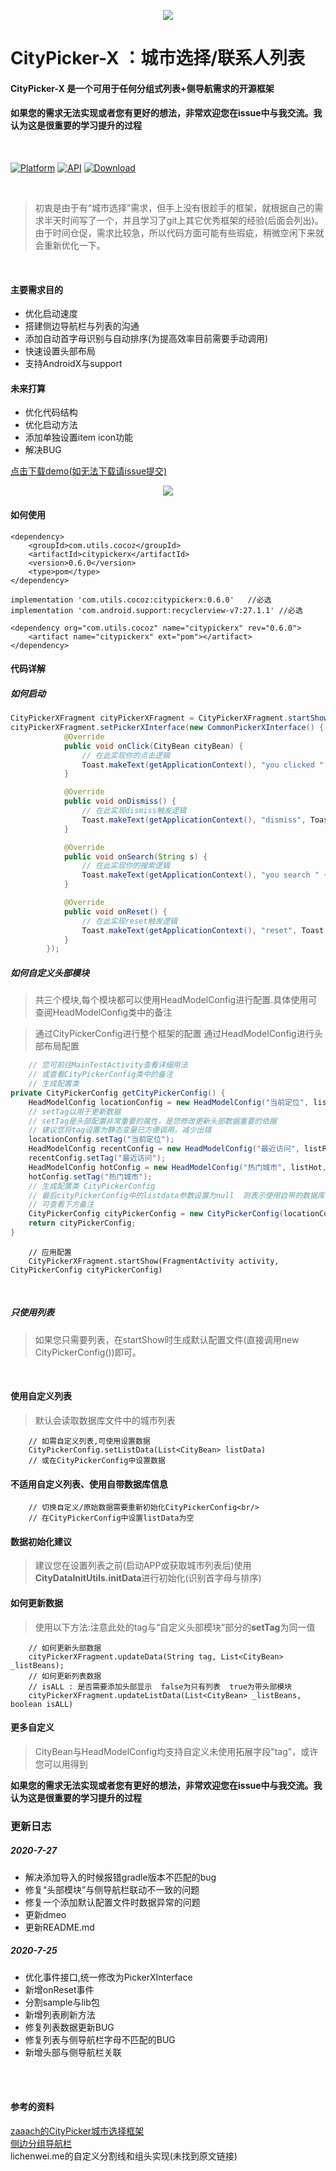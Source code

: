 <p align="center">
<img src="art/CityPickerX.png">
</p>

# CityPicker-X ：城市选择/联系人列表

#### CityPicker-X 是一个可用于任何分组式列表+侧导航需求的开源框架

#### 如果您的需求无法实现或者您有更好的想法，非常欢迎您在issue中与我交流。我认为这是很重要的学习提升的过程

<br />

[![Platform](https://img.shields.io/badge/platform-android-green.svg)](http://developer.android.com/index.html)
[![API](https://img.shields.io/badge/API-16%2B-yellow.svg?style=flat)](https://android-arsenal.com/api?level=23)
[ ![Download](https://api.bintray.com/packages/zhuxu820/Utils/CityPickerX/images/download.svg?version=0.6.0) ](https://bintray.com/zhuxu820/Utils/CityPickerX/0.6.0/link)

<br />

>初衷是由于有“城市选择”需求，但手上没有很趁手的框架，就根据自己的需求半天时间写了一个，并且学习了git上其它优秀框架的经验(后面会列出)。
由于时间仓促，需求比较急，所以代码方面可能有些瑕疵，稍微空闲下来就会重新优化一下。
>
<br />

#### 主要需求目的
* 优化启动速度
* 搭建侧边导航栏与列表的沟通
* 添加自动首字母识别与自动排序(为提高效率目前需要手动调用)
* 快速设置头部布局
* 支持AndroidX与support

#### 未来打算
* 优化代码结构
* 优化启动方法
* 添加单独设置item icon功能
* 解决BUG

[点击下载demo(如无法下载请issue提交)](http://d.7short.com/CityPickerX)

<p align="center">
<img src="art/sample_screen.png">
</p>

#### 如何使用
```
<dependency>
	<groupId>com.utils.cocoz</groupId>
	<artifactId>citypickerx</artifactId>
	<version>0.6.0</version>
	<type>pom</type>
</dependency>
```
```
implementation 'com.utils.cocoz:citypickerx:0.6.0'   //必选
implementation 'com.android.support:recyclerview-v7:27.1.1'	//必选
```
```
<dependency org="com.utils.cocoz" name="citypickerx" rev="0.6.0">
	<artifact name="citypickerx" ext="pom"></artifact>
</dependency>
```

#### 代码详解
##### 如何启动
```java
CityPickerXFragment cityPickerXFragment = CityPickerXFragment.startShow(MainTestActivity.this, getCityPickerConfig());
cityPickerXFragment.setPickerXInterface(new CommonPickerXInterface() {
            @Override
            public void onClick(CityBean cityBean) {
                // 在此实现你的点击逻辑
                Toast.makeText(getApplicationContext(), "you clicked " + cityBean.getName() + " , this is a " + cityBean.getType(), Toast.LENGTH_SHORT).show();
            }

            @Override
            public void onDismiss() {
                // 在此实现dismiss触发逻辑
                Toast.makeText(getApplicationContext(), "dismiss", Toast.LENGTH_SHORT).show();
            }

            @Override
            public void onSearch(String s) {
                // 在此实现你的搜索逻辑
                Toast.makeText(getApplicationContext(), "you search " + s, Toast.LENGTH_SHORT).show();
            }

            @Override
            public void onReset() {
                // 在此实现reset触发逻辑
                Toast.makeText(getApplicationContext(), "reset", Toast.LENGTH_SHORT).show();
            }
        });
```
##### 如何自定义头部模块
>共三个模块,每个模块都可以使用HeadModelConfig进行配置.具体使用可查阅HeadModelConfig类中的备注

>通过CityPickerConfig进行整个框架的配置
通过HeadModelConfig进行头部布局配置

```java
    // 您可前往MainTestActivity查看详细用法
    // 或查看CityPickerConfig类中的备注
    // 生成配置类
private CityPickerConfig getCityPickerConfig() {
    HeadModelConfig locationConfig = new HeadModelConfig("当前定位", listLocation);
    // setTag以用于更新数据
    // setTag是头部配置非常重要的属性，是您修改更新头部数据重要的依据
    // 建议您将tag设置为静态变量已方便调用，减少出错
    locationConfig.setTag("当前定位");
    HeadModelConfig recentConfig = new HeadModelConfig("最近访问", listRecent, true, "近", 0, 0);
    recentConfig.setTag("最近访问");
    HeadModelConfig hotConfig = new HeadModelConfig("热门城市", listHot, true, "热", 0, 0);
    hotConfig.setTag("热门城市");
    // 生成配置类 CityPickerConfig
    // 最后cityPickerConfig中的listdata参数设置为null  则表示使用自带的数据库列表 否则可在此实现自定义列表数据
    // 可查看下方备注
    CityPickerConfig cityPickerConfig = new CityPickerConfig(locationConfig, recentConfig, hotConfig, null);
    return cityPickerConfig;
}
```
```
    // 应用配置
    CityPickerXFragment.startShow(FragmentActivity activity, CityPickerConfig cityPickerConfig)
```

<br/>

##### 只使用列表
>如果您只需要列表，在startShow时生成默认配置文件(直接调用new CityPickerConfig())即可。
>
<br/>

#### 使用自定义列表
>默认会读取数据库文件中的城市列表<br/>
```
    // 如需自定义列表,可使用设置数据
    CityPickerConfig.setListData(List<CityBean> listData)
    // 或在CityPickerConfig中设置数据
```

#### 不适用自定义列表、使用自带数据库信息
```
    // 切换自定义/原始数据需要重新初始化CityPickerConfig<br/>
    // 在CityPickerConfig中设置listData为空
```

#### 数据初始化建议
>建议您在设置列表之前(启动APP或获取城市列表后)使用**CityDataInitUtils.initData**进行初始化(识别首字母与排序)

#### 如何更新数据
>使用以下方法:注意此处的tag与“自定义头部模块”部分的**setTag**为同一值
```
    // 如何更新头部数据
    cityPickerXFragment.updateData(String tag, List<CityBean> _listBeans);
    // 如何更新列表数据  
    // isALL : 是否需要添加头部显示  false为只有列表  true为带头部模块
    cityPickerXFragment.updateListData(List<CityBean> _listBeans, boolean isALL)
```

#### 更多自定义
>CityBean与HeadModelConfig均支持自定义未使用拓展字段"tag"，或许您可以用得到

**如果您的需求无法实现或者您有更好的想法，非常欢迎您在issue中与我交流。我认为这是很重要的学习提升的过程**

### 更新日志

##### 2020-7-27
* 解决添加导入的时候报错gradle版本不匹配的bug
* 修复“头部模块”与侧导航栏联动不一致的问题
* 修复一个添加默认配置文件时数据异常的问题
* 更新dmeo
* 更新README.md

##### 2020-7-25
* 优化事件接口,统一修改为PickerXInterface
* 新增onReset事件
* 分割sample与lib包
* 新增列表刷新方法
* 修复列表数据更新BUG
* 修复列表与侧导航栏字母不匹配的BUG
* 新增头部与侧导航栏关联

<br/>
<br/>

#### 参考的资料
[zaaach的CityPicker城市选择框架](https://github.com/zaaach/CityPicker "zaaach / CityPicker")
<br/>
[侧边分组导航栏](https://github.com/yuanshuaiding/LetterBar/tree/feffad117c4631badde220de0736b38f132493c0 "侧边分组导航栏")
<br/>
lichenwei.me的自定义分割线和组头实现(未找到原文链接)